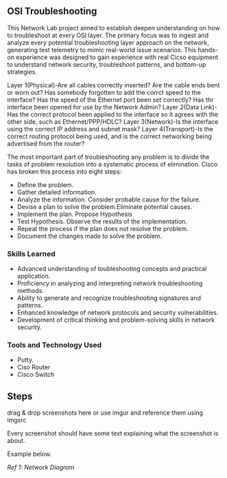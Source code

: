 ## OSI Troubleshooting

This Network Lab project aimed to establish deepen understanding on how to troubleshoot at every OSI layer. The primary focus was to ingest and analyze every potential troubleshooting layer approach on the network, generating test telemetry to mimic real-world issue scenarios. This hands-on experience was designed to gain experience with real Cicso equipment to understand network security, troubleshoot patterns, and bottom-up strategies.

Layer 1(Physical)-Are all cables correctly inserted? Are the cable ends bent or worn out? Has somebody forgotten to add the corrct speed to the interface? Has the speed of the Ethernet port been set correctly? Has thr interface been opened for use by the Network Admin?
Layer 2(Data Link)-Has the correct protocol been applied to the interface so it agrees with the other side, such as Ethernet/PPP/HDLC?
Layer 3(Network)-Is the interface using the correct IP address and subnet mask?
Layer 4(Transport)-Is the correct routing protocol being used, and is the correct networking being advertised from the router?

The most important part of troubleshooting any problem is to divide the tasks of problem resolution into a systematic process of elimination. Cisco has broken this process into eight steps:

- Define the problem.
- Gather detailed information.
- Analyze the information. Consider probable cause for the failure.
- Devise a plan to solve the problem.Eliminate potential causes.
- Implement the plan. Propose Hypothesis
- Test Hypothesis. Observe the results of the implementation.
- Repeat the process if the plan does not resolve the problem.
- Document the changes made to solve the problem.


### Skills Learned

- Advanced understanding of toubleshooting concepts and practical application.
- Proficiency in analyzing and interpreting network troubleshooting methods.
- Ability to generate and recognize troubleshooting signatures and patterns.
- Enhanced knowledge of network protocols and security vulnerabilities.
- Development of critical thinking and problem-solving skills in network security.

### Tools and Technology Used

- Putty.
- Ciso Router
- Cisco Switch


## Steps
drag & drop screenshots here or use imgur and reference them using imgsrc

Every screenshot should have some text explaining what the screenshot is about.

Example below.

*Ref 1: Network Diagram*
